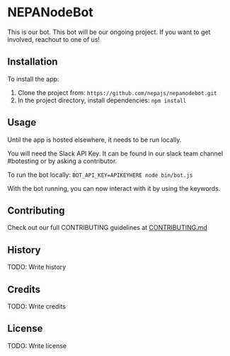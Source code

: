 # NEPANodeBot

This is our bot. This bot will be our ongoing project. If you want to get involved, reachout to one of us! 

## Installation

To install the app: 

1. Clone the project from: `https://github.com/nepajs/nepanodebot.git`
2. In the project directory, install dependencies: `npm install`

## Usage

Until the app is hosted elsewhere, it needs to be run locally.

You will need the Slack API Key. It can be found in our slack team channel #botesting or by asking a contributor. 

To run the bot locally: `BOT_API_KEY=APIKEYHERE node bin/bot.js`

With the bot running, you can now interact with it by using the keywords. 

## Contributing

Check out our full CONTRIBUTING guidelines at [CONTRIBUTING.md](CONTRIBUTING.md)

## History

TODO: Write history

## Credits

TODO: Write credits

## License

TODO: Write license
